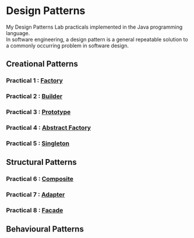 # Design Patterns
My Design Patterns Lab practicals implemented in the Java programming language. \
In software engineering, a design pattern is a general repeatable solution to a commonly occurring problem in software design.


## Creational Patterns

### Practical 1 : [Factory](https://github.com/aryanranderiya/Design-Patterns-in-Java/tree/main/Pr1%20Factory)
### Practical 2 : [Builder](https://github.com/aryanranderiya/Design-Patterns-in-Java/tree/main/Pr2%20Builder)
### Practical 3 : [Prototype](https://github.com/aryanranderiya/Design-Patterns-in-Java/tree/main/Pr3%20Prototype)
### Practical 4 : [Abstract Factory](https://github.com/aryanranderiya/Design-Patterns-in-Java/tree/main/Pr4%20Abstract%20Factory)
### Practical 5 : [Singleton](https://github.com/aryanranderiya/Design-Patterns-in-Java/tree/main/Pr5%20Singleton)

## Structural Patterns

### Practical 6 : [Composite](https://github.com/aryanranderiya/Design-Patterns-in-Java/tree/main/Pr6_Composite)
### Practical 7 : [Adapter](https://github.com/aryanranderiya/Design-Patterns-in-Java/tree/main/Pr7_Adapter)
### Practical 8 : [Facade](https://github.com/aryanranderiya/Design-Patterns-in-Java/tree/main/Pr8_Facade)


## Behavioural Patterns


